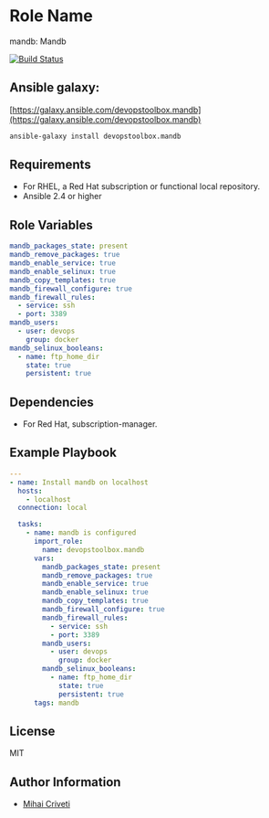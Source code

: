 Role Name
=========

mandb: Mandb

[![Build Status](https://travis-ci.org/cmihai-ansible/mandb.svg?branch=master)](https://travis-ci.org/cmihai-ansible/mandb)

Ansible galaxy:
---------------

[https://galaxy.ansible.com/devopstoolbox.mandb](https://galaxy.ansible.com/devopstoolbox.mandb)

```bash
ansible-galaxy install devopstoolbox.mandb
```

Requirements
------------

- For RHEL, a Red Hat subscription or functional local repository.
- Ansible 2.4 or higher

Role Variables
--------------

```yaml
mandb_packages_state: present
mandb_remove_packages: true
mandb_enable_service: true
mandb_enable_selinux: true
mandb_copy_templates: true
mandb_firewall_configure: true
mandb_firewall_rules:
  - service: ssh
  - port: 3389
mandb_users:
  - user: devops
    group: docker
mandb_selinux_booleans:
  - name: ftp_home_dir
    state: true
    persistent: true
```

Dependencies
------------

- For Red Hat, subscription-manager.

Example Playbook
----------------

```yaml
---
- name: Install mandb on localhost
  hosts:
    - localhost
  connection: local

  tasks:
    - name: mandb is configured
      import_role:
        name: devopstoolbox.mandb
      vars:
        mandb_packages_state: present
        mandb_remove_packages: true
        mandb_enable_service: true
        mandb_enable_selinux: true
        mandb_copy_templates: true
        mandb_firewall_configure: true
        mandb_firewall_rules:
          - service: ssh
          - port: 3389
        mandb_users:
          - user: devops
            group: docker
        mandb_selinux_booleans:
          - name: ftp_home_dir
            state: true
            persistent: true
      tags: mandb
```

License
-------

MIT

Author Information
------------------

- [Mihai Criveti](https://www.linkedin.com/in/devopstoolbox.)
